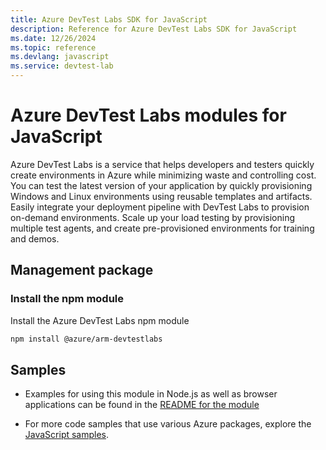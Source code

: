 ```yaml
---
title: Azure DevTest Labs SDK for JavaScript
description: Reference for Azure DevTest Labs SDK for JavaScript
ms.date: 12/26/2024
ms.topic: reference
ms.devlang: javascript
ms.service: devtest-lab
---
```

# Azure DevTest Labs modules for JavaScript

Azure DevTest Labs is a service that helps developers and testers quickly create environments in Azure while minimizing waste and controlling cost. You can test the latest version of your application by quickly provisioning Windows and Linux environments using reusable templates and artifacts. Easily integrate your deployment pipeline with DevTest Labs to provision on-demand environments. Scale up your load testing by provisioning multiple test agents, and create pre-provisioned environments for training and demos.

## Management package

### Install the npm module

Install the Azure DevTest Labs npm module

```bash
npm install @azure/arm-devtestlabs
```

## Samples

* Examples for using this module in Node.js as well as browser applications can be found in the [README for the module](https://www.npmjs.com/package/@azure/arm-devtestlabs)

* For more code samples that use various Azure packages, explore the [JavaScript samples](https://docs.microsoft.com/samples/browse/?languages=javascript).